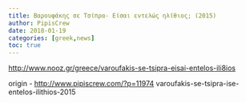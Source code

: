 ```yaml
---
title: Βαρουφάκης σε Τσίπρα- Είσαι εντελώς ηλίθιος; (2015)
author: PipisCrew
date: 2018-01-19
categories: [greek,news]
toc: true
---
```


http://www.nooz.gr/greece/varoufakis-se-tsipra-eisai-entelos-ili8ios

origin - http://www.pipiscrew.com/?p=11974 varoufakis-se-tsipra-ise-entelos-ilithios-2015